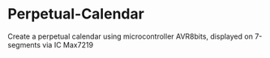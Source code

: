 # Perpetual-Calendar
Create a perpetual calendar using microcontroller AVR8bits, displayed on 7-segments via IC Max7219
